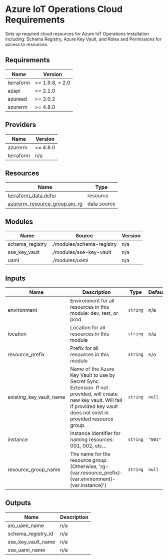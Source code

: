 <!-- BEGIN_TF_DOCS -->
<!-- markdown-table-prettify-ignore-start -->
# Azure IoT Operations Cloud Requirements

Sets up required cloud resources for Azure IoT Operations installation
including: Schema Registry, Azure Key Vault, and Roles and Permissions for
access to resources.

## Requirements

| Name | Version |
|------|---------|
| terraform | >= 1.9.8, < 2.0 |
| azapi | >= 2.1.0 |
| azuread | >= 3.0.2 |
| azurerm | >= 4.8.0 |

## Providers

| Name | Version |
|------|---------|
| azurerm | >= 4.8.0 |
| terraform | n/a |

## Resources

| Name | Type |
|------|------|
| [terraform_data.defer](https://registry.terraform.io/providers/hashicorp/terraform/latest/docs/resources/data) | resource |
| [azurerm_resource_group.aio_rg](https://registry.terraform.io/providers/hashicorp/azurerm/latest/docs/data-sources/resource_group) | data source |

## Modules

| Name | Source | Version |
|------|--------|---------|
| schema\_registry | ./modules/schema-registry | n/a |
| sse\_key\_vault | ./modules/sse-key-vault | n/a |
| uami | ./modules/uami | n/a |

## Inputs

| Name | Description | Type | Default | Required |
|------|-------------|------|---------|:--------:|
| environment | Environment for all resources in this module: dev, test, or prod | `string` | n/a | yes |
| location | Location for all resources in this module | `string` | n/a | yes |
| resource\_prefix | Prefix for all resources in this module | `string` | n/a | yes |
| existing\_key\_vault\_name | Name of the Azure Key Vault to use by Secret Sync Extension. If not provided, will create new key vault. Will fail if provided key vault does not exist in provided resource group. | `string` | `null` | no |
| instance | Instance identifier for naming resources: 001, 002, etc... | `string` | `"001"` | no |
| resource\_group\_name | The name for the resource group. (Otherwise, 'rg-{var.resource\_prefix}-{var.environment}-{var.instance}') | `string` | `null` | no |

## Outputs

| Name | Description |
|------|-------------|
| aio\_uami\_name | n/a |
| schema\_registry\_id | n/a |
| sse\_key\_vault\_name | n/a |
| sse\_uami\_name | n/a |
<!-- markdown-table-prettify-ignore-end -->
<!-- END_TF_DOCS -->
